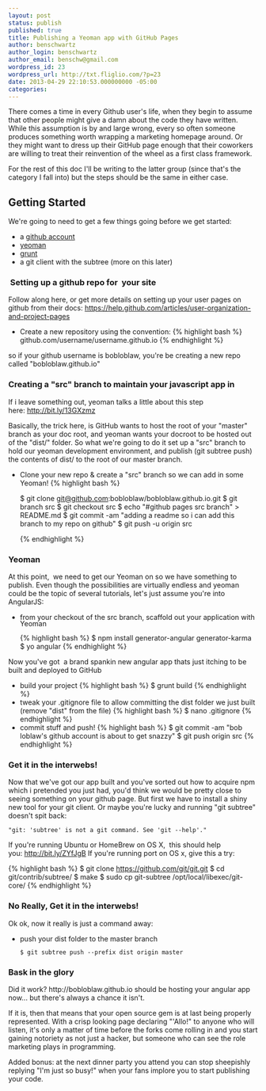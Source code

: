 ```yaml
---
layout: post
status: publish
published: true
title: Publishing a Yeoman app with GitHub Pages
author: benschwartz
author_login: benschwartz
author_email: benschw@gmail.com
wordpress_id: 23
wordpress_url: http://txt.fliglio.com/?p=23
date: 2013-04-29 22:10:53.000000000 -05:00
categories:
---
```


There comes a time in every Github user's life, when they begin to assume that other people might give a damn about the code they have written. While this assumption is by and large wrong, every so often someone produces something worth wrapping a marketing homepage around. Or they might want to dress up their GitHub page enough that their coworkers are willing to treat their reinvention of the wheel as a first class framework.

For the rest of this doc I'll be writing to the latter group (since that's the category I fall into) but the steps should be the same in either case.
<h2>Getting Started</h2>
We're going to need to get a few things going before we get started:
<ul>
	<li>a <a title="GitHub" href="https://github.com/">github account</a></li>
	<li><a title="Yeoman" href="http://yeoman.io/">yeoman</a></li>
	<li><a title="GruntJS" href="http://gruntjs.com/">grunt</a></li>
	<li>a git client with the subtree (more on this later)</li>
</ul>
<h3> Setting up a github repo for  your site</h3>
Follow along here, or get more details on setting up your user pages on github from their docs: <a href="https://help.github.com/articles/user-organization-and-project-pages">https://help.github.com/articles/user-organization-and-project-pages</a>
<ul>
	<li>Create a new repository using the convention:
{% highlight bash %}
github.com/username/username.github.io
{% endhighlight %}

</li>
</ul>
so if your github username is bobloblaw, you're be creating a new repo called "bobloblaw.github.io"
<h3>Creating a "src" branch to maintain your javascript app in</h3>
If i leave something out, yeoman talks a little about this step here: <a href="http://bit.ly/13GXzmz">http://bit.ly/13GXzmz</a>

Basically, the trick here, is GitHub wants to host the root of your "master" branch as your doc root, and yeoman wants your docroot to be hosted out of the "dist/" folder. So what we're going to do it set up a "src" branch to hold our yeoman development environment, and publish (git subtree push) the contents of dist/ to the root of our master branch.
<ul>
	<li>Clone your new repo &amp; create a "src" branch so we can add in some Yeoman!
{% highlight bash %}

$ git clone git@github.com:bobloblaw/bobloblaw.github.io.git
$ git branch src
$ git checkout src
$ echo "#github pages src branch" &gt; README.md
$ git commit -am "adding a readme so i can add this branch to my repo on github"
$ git push -u origin src

{% endhighlight %}

</li>
</ul>
<h3>Yeoman</h3>
At this point,  we need to get our Yeoman on so we have something to publish. Even though the possibilities are virtually endless and yeoman could be the topic of several tutorials, let's just assume you're into AngularJS:
<ul>
	<li><span style="line-height: 13px;">from your checkout of the src branch, scaffold out your application with Yeoman</span>

{% highlight bash %}
$ npm install generator-angular generator-karma
$ yo angular
{% endhighlight %}

</li>
</ul>
Now you've got  a brand spankin new angular app thats just itching to be built and deployed to GitHub
<ul>
	<li><span style="line-height: 13px;">build your project</span>
{% highlight bash %}
$ grunt build
{% endhighlight %}
</li>
	<li>tweak your .gitignore file to allow committing the dist folder we just built (remove "dist" from the file)
{% highlight bash %}
$ nano .gitignore
{% endhighlight %}

</li>
	<li>commit stuff and push!
{% highlight bash %}
$ git commit -am "bob loblaw's github account is about to get snazzy"
$ git push origin src
{% endhighlight %}
</li>
</ul>
<h3>Get it in the interwebs!</h3>
Now that we've got our app built and you've sorted out how to acquire npm which i pretended you just had, you'd think we would be pretty close to seeing something on your github page. But first we have to install a shiny new tool for your git client. Or maybe you're lucky and running "git subtree" doesn't spit back:
<pre><code>"git: 'subtree' is not a git command. See 'git --help'."</code></pre>
If you're running Ubuntu or HomeBrew on OS X,  this should help you: <a href="http://bit.ly/ZYfJgB">http://bit.ly/ZYfJgB</a>
If you're running port on OS x,  give this a try:

{% highlight bash %}
$ git clone https://github.com/git/git.git
$ cd git/contrib/subtree/
$ make
$ sudo cp git-subtree /opt/local/libexec/git-core/
{% endhighlight %}
<h3>No Really, Get it in the interwebs!</h3>
Ok ok, now it really is just a command away:
<ul>
	<li><span style="line-height: 13px;"><span style="line-height: 13px;">push your dist folder to the master branch
</span></span>
<pre><code>$ git subtree push --prefix dist origin master</code></pre>
</li>
</ul>
<h3>Bask in the glory</h3>
Did it work? http://bobloblaw.github.io should be hosting your angular app now... but there's always a chance it isn't.

If it is, then that means that your open source gem is at last being properly represented. With a crisp looking page declaring "'Allo!" to anyone who will listen, it's only a matter of time before the forks come rolling in and you start gaining notoriety as not just a hacker, but someone who can see the role marketing plays in programming.

Added bonus: at the next dinner party you attend you can stop sheepishly replying "I'm just so busy!" when your fans implore you to start publishing your code.
